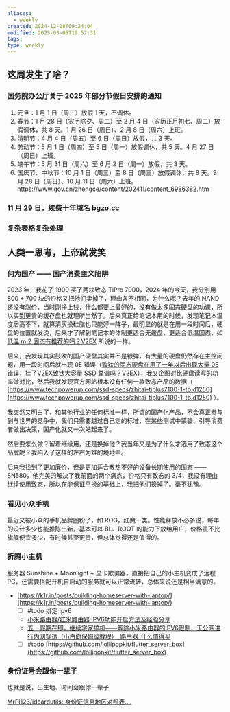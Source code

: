 ```yaml
---
aliases:
  - weekly
created: 2024-12-08T09:24:04
modified: 2025-03-05T19:57:31
tags: 
type: weekly
---
```


## 这周发生了啥？
### 国务院办公厅关于 2025 年部分节假日安排的通知
1. 元旦：1 月 1 日（周三）放假 1 天，不调休。
2. 春节：1 月 28 日（农历除夕、周二）至 2 月 4 日（农历正月初七、周二）放假调休，共 8 天。1 月 26 日（周日）、2 月 8 日（周六）上班。
3. 清明节：4 月 4 日（周五）至 6 日（周日）放假，共 3 天。
4. 劳动节：5 月 1 日（周四）至 5 日（周一）放假调休，共 5 天。4 月 27 日（周日）上班。
5. 端午节：5 月 31 日（周六）至 6 月 2 日（周一）放假，共 3 天。
6. 国庆节、中秋节：10 月 1 日（周三）至 8 日（周三）放假调休，共 8 天。9 月 28 日（周日）、10 月 11 日（周六）上班。
https://www.gov.cn/zhengce/content/202411/content_6986382.htm

### 11 月 29 日，续费十年域名 bgzo.cc

### 复杂表格复杂处理
## 人类一思考，上帝就发笑

### 何为国产 —— 国产消费主义陷阱

2023 年，我花了 1900 买了两块致态 TiPro 7000，2024 年的今天，我分别用 800 + 700 块的价格又把他们卖掉了，理由各不相同，为什么呢？去年的 NAND 还没有涨价，当时刚挣上钱，什么都要上最好的，没有做太多固态硬盘的功课，所以买到更贵的缓存盘也就理所当然了。后来真正给笔记本用的时候，发现笔记本温度居高不下，就算清灰换硅脂也只能好一阵子，最明显的就是在用一段时间后，硬盘的位置就发烫，后来才了解到笔记本的体制更适合无缓盘，更适合低温固态，如 [低温 m.2 固态有推荐的吗？V2EX](https://hk.v2ex.com/t/1050695) 所说的一样。

后来，我发现其实鼓吹的国产硬盘其实并不是银弹，有大量的硬盘仍然存在主控问题，用一段时间后就出现 0E 错误（[致钛的固态硬盘在用了一年以后出现大量 0E 错误，挂了V2EX](https://www.v2ex.com/t/1051990)[致钛大容量 SSD 靠谱吗？V2EX](https://s.v2ex.com/t/1035238)），我又企图对比硬盘读写的功率做对比，然后我就发现官方网站根本没有任何一款致态产品的数据（ [https://www.techpowerup.com/ssd-specs/zhitai-tiplus7100-1-tb.d1250](https://www.techpowerup.com/ssd-specs/zhitai-tiplus7100-1-tb.d1250) ）。

我突然又明白了，和其他行业的任何标准一样，所谓的国产化产品，不会真正参与到与世界的竞争中，我们只需要越过自己定的标准，在某些测试中蒙骗、引导消费者做出决策，国产化就又一次站起来了。

然后要怎么做？留着继续用，还是换掉他？我当年又是为了什么才选用了致态这个品牌呢？我陷入了这样的左右为难的境地中。

后来我找到了更加廉价，但是更加适合散热不好的设备长期使用的固态 —— SN580，他完美的解决了我前面的两个痛点，价格只有致态的 3/4，我没有理由继续使用致态，所以在能保证平换的基础上，我把他们换掉了。毫不犹豫。

### 看见小众手机

最近又被小众的手机品牌圈粉了，如 ROG，红魔一类。性能释放不必多说，每年的设计多少也能推陈出新，基本可以 BL、ROOT 的能力下放给用户，价格虽不比旗舰便宜多少，有时候甚至更贵，但总体觉得还是值得的。

### 折腾小主机

服务器 Sunshine + Moonlight + 显卡欺骗器，直接把自己的小主机变成了远程 PC，还需要搭配开机自启动的服务就可以正常流转，总体来说还是相当满意的。

- [https://k1r.in/posts/building-homeserver-with-laptop/](https://k1r.in/posts/building-homeserver-with-laptop/)
    - [ ] #todo 绑定 ipv6
    - [小米路由器/红米路由器 IPV6功能开启方法及经验分享](https://web.vip.miui.com/page/info/mio/mio/detail?app_version=dev.20051&postId=36917945)
    - [五一假期在即，继续宅家搞机——解除小米路由器的IPV6限制，无公网进行内网穿透（小白向保姆级教程）_路由器_什么值得买](https://post.smzdm.com/p/a5oegewk/)
    - [ ] #todo [https://github.com/lollipopkit/flutter_server_box](https://github.com/lollipopkit/flutter_server_box)

### 身份证号会跟你一辈子

也就是说，出生地、时间会跟你一辈子

[MrPi123/idcardutils: 身份证信息地区对照表....](https://github.com/MrPi123/idcardutils/blob/master/%E8%BA%AB%E4%BB%BD%E8%AF%81%E7%9C%81%E5%B8%82%E5%8C%BA%E5%AF%B9%E7%85%A7%E8%A1%A8.json)


